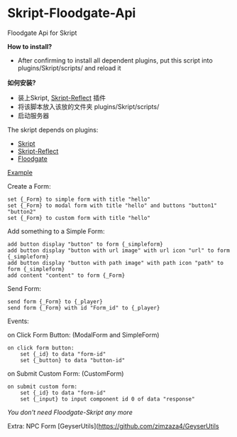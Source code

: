 # Skript-Floodgate-Api

Floodgate Api for Skript


**How to install?** 
- After confirming to install all dependent plugins, put this script into plugins/Skript/scripts/ and reload it


**如何安装?**
- 装上Skript, [Skript-Reflect](https://github.com/TPGamesNL/skript-reflect/releases) 插件
- 将该脚本放入该放的文件夹 plugins/Skript/scripts/
- 启动服务器


The skript depends on plugins:
- [Skript](https://github.com/SkriptLang/Skript/releases)
- [Skript-Reflect](https://github.com/TPGamesNL/skript-reflect/releases)
- [Floodgate](https://ci.opencollab.dev/job/GeyserMC/job/Floodgate/job/master/)



[Example](https://github.com/zimzaza4/Skript-Floodgate-Form/wiki/Example)

Create a Form:
```
set {_Form} to simple form with title "hello"
set {_Form} to modal form with title "hello" and buttons "button1" "button2"
set {_Form} to custom form with title "hello"
```

Add something to a Simple Form:
```
add button display "button" to form {_simpleform}
add button display "button with url image" with url icon "url" to form {_simpleform}
add button display "button with path image" with path icon "path" to form {_simpleform}
add content "content" to form {_Form}
```
Send Form:
```
send form {_Form} to {_player}
send form {_Form} with id "Form_id" to {_player}
```
Events:

  on Click Form Button:   (ModalForm and SimpleForm)
```
on click form button:
    set {_id} to data "form-id"
    set {_button} to data "button-id"
```
  on Submit Custom Form:   (CustomForm)
```
on submit custom form:
    set {_id} to data "form-id"
    set {_input} to input component id 0 of data "response"
```

*You don't need Floodgate-Skript any more*

Extra:
NPC Form
[GeyserUtils](https://github.com/zimzaza4/GeyserUtils
